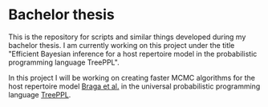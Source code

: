 # Bachelor thesis
This is the repository for scripts and similar things developed during my bachelor thesis.
I am currently working on this project under the title "Efficient Bayesian inference for a host repertoire model in the probabilistic programming language TreePPL".

In this project I will be working on creating faster MCMC algorithms for the host repertoire model [Braga et al.](https://doi.org/10.1093/sysbio/syaa019) in the universal probabilistic programming language [TreePPL](https://treeppl.org/).
